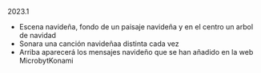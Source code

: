 2023.1

- Escena navideña, fondo de un paisaje navideña y en el centro un arbol de navidad
- Sonara una canción navideñaa distinta cada vez
- Arriba aparecerá los mensajes navideño que se han añadido en la web MicrobytKonami
